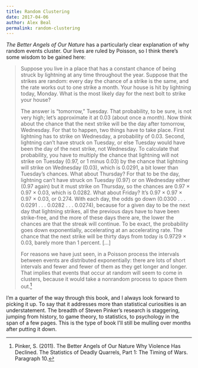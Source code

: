 ```yaml
---
title: Random Clustering
date: 2017-04-06
author: Alex Beal
permalink: random-clustering
---
```


*The Better Angels of Our Nature* has a particularly clear explanation of why random events cluster. Our lives are ruled by Poisson, so I think there’s some wisdom to be gained here:

> Suppose you live in a place that has a constant chance of being struck by lightning at any time throughout the year. Suppose that the strikes are random: every day the chance of a strike is the same, and the rate works out to one strike a month. Your house is hit by lightning today, Monday. What is the most likely day for the next bolt to strike your house?
>
> The answer is “tomorrow,” Tuesday. That probability, to be sure, is not very high; let’s approximate it at 0.03 (about once a month). Now think about the chance that the next strike will be the day after tomorrow, Wednesday. For that to happen, two things have to take place. First lightning has to strike on Wednesday, a probability of 0.03. Second, lightning can’t have struck on Tuesday, or else Tuesday would have been the day of the next strike, not Wednesday. To calculate that probability, you have to multiply the chance that lightning will not strike on Tuesday (0.97, or 1 minus 0.03) by the chance that lightning will strike on Wednesday (0.03), which is 0.0291, a bit lower than Tuesday’s chances. What about Thursday? For that to be the day, lightning can’t have struck on Tuesday (0.97) or on Wednesday either (0.97 again) but it must strike on Thursday, so the chances are 0.97 × 0.97 × 0.03, which is 0.0282. What about Friday? It’s 0.97 × 0.97 × 0.97 × 0.03, or 0.274. With each day, the odds go down (0.0300 . . . 0.0291 . . . 0.0282 . . . 0.0274), because for a given day to be the next day that lightning strikes, all the previous days have to have been strike-free, and the more of these days there are, the lower the chances are that the streak will continue. To be exact, the probability goes down exponentially, accelerating at an accelerating rate. The chance that the next strike will be thirty days from today is 0.9729 × 0.03, barely more than 1 percent. […]
>
> For reasons we have just seen, in a Poisson process the intervals between events are distributed exponentially: there are lots of short intervals and fewer and fewer of them as they get longer and longer. That implies that events that occur at random will seem to come in clusters, because it would take a nonrandom process to space them out.[^1]

I’m a quarter of the way through this book, and I always look forward to picking it up. To say that it addresses more than statistical curiosities is an understatement. The breadth of Steven Pinker’s research is staggering, jumping from history, to game theory, to statistics, to psychology in the span of a few pages. This is the type of book I'll still be mulling over months after putting it down.

[^1]: Pinker, S. (2011). The Better Angels of Our Nature Why Violence Has Declined. The Statistics of Deadly Quarrels, Part 1: The Timing of Wars. Paragraph 10.